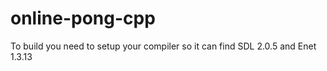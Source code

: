 # online-pong-cpp
To build you need to setup your compiler so it can find SDL 2.0.5 and Enet 1.3.13
